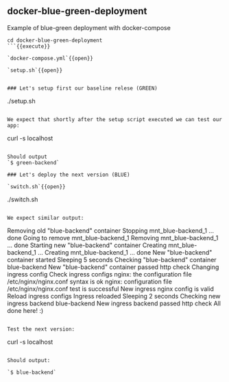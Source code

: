 ## docker-blue-green-deployment
Example of blue-green deployment with docker-compose




```
cd docker-blue-green-deployment
```{{execute}}

`docker-compose.yml`{{open}}

`setup.sh`{{open}}


### Let's setup first our baseline relese (GREEN)
```
 ./setup.sh
```{{execute}}

We expect that shortly after the setup script executed we can test our app:

```
curl -s localhost
```{{execute}}

Should output
`$ green-backend`

### Let's deploy the next version (BLUE)

`switch.sh`{{open}}

```
./switch.sh
```{{execute}}

We expect similar output:
```
Removing old "blue-backend" container
Stopping mnt_blue-backend_1 ... done
Going to remove mnt_blue-backend_1
Removing mnt_blue-backend_1 ... done
Starting new "blue-backend" container
Creating mnt_blue-backend_1 ... 
Creating mnt_blue-backend_1 ... done
New "blue-backend" container started
Sleeping 5 seconds
Checking "blue-backend" container
blue-backend
New "blue-backend" container passed http check
Changing ingress config
Check ingress configs
nginx: the configuration file /etc/nginx/nginx.conf syntax is ok
nginx: configuration file /etc/nginx/nginx.conf test is successful
New ingress nginx config is valid
Reload ingress configs
Ingress reloaded
Sleeping 2 seconds
Checking new ingress backend
blue-backend
New ingress backend passed http check
All done here! :)
```

Test the next version:

```
curl -s localhost
```{{execute}}

Should output:

`$ blue-backend`



